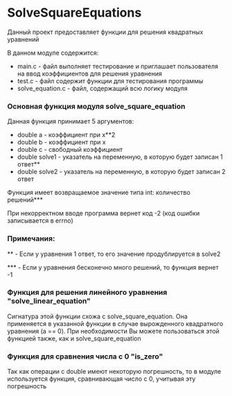 # SolveSquareEquations

Данный проект предоставляет функции для решения квадратных уравнений

В данном модуле содержится:
* main.c - файл выполняет тестирование и приглашает пользователя на ввод коэффициентов для решения уравнения
* test.c - файл содержит функции для тестирования программы
* solve_equation.c - файл, содержащий всю логику модуля

### Основная функция модуля solve_square_equation
Данная функция принимает 5 аргументов:
* double a - коэффициент при x**2
* double b - коэффициент при x
* double c - свободный коэффициент
* double solve1 - указатель на переменную, в которую будет записан 1 ответ**
* double solve2 - указатель на переменную, в которую будет записан 2 ответ

Функция имеет возвращаемое значение типа int: количество решений***

При некорректном вводе программа вернет код -2 (код ошибки записывается в errno)

### Примечания:
** - Если у уравнения 1 ответ, то его значение продублируется в solve2

*** - Если у уравнения бесконечно много решений, то функция вернет -1

### Функция для решения линейного уравнения "solve_linear_equation"
Сигнатура этой функции схожа с solve_square_equation. Она применяется в указанной функции в случае вырожденного квадратного уравнения (а == 0). При необходимости Вы можете пользоваться этой функцией также, как и solve_square_equation

### Функция для сравнения числа с 0 "is_zero"
Так как операции с double имеют некоторую погрешность, то в модуле используется функция, сравнивающая число с 0, учитывая эту погрешность
